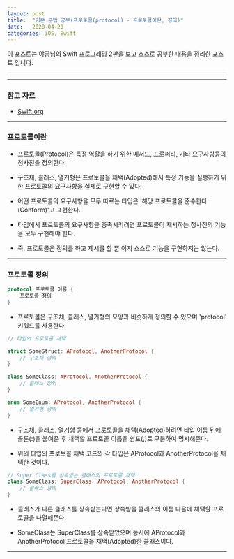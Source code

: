 ```yaml
---
layout: post
title:  "기본 문법 공부(프로토콜(protocol) - 프로토콜이란, 정의)"
date:   2020-04-20
categories: iOS, Swift
---
```


이 포스트는 야곰님의 Swift 프로그래밍 2판을 보고 스스로 공부한 내용을 정리한 포스트 입니다.

- - -

- - -

### 참고 자료

- [Swift.org](https://docs.swift.org/swift-book/LanguageGuide/Protocols.html)

- - -

### 프로토콜이란

- 프로토콜(Protocol)은 특정 역활을 하기 위한 메서드, 프로퍼티, 기타 요구사항등의 청사진을 정의한다.

- 구조체, 클래스, 열거형은 프로토콜을 채택(Adopted)해서 특정 기능을 실행하기 위한 프로토콜의 요구사항을 실제로 구현할 수 있다.

- 어떤 프로토콜의 요구사항을 모두 따르는 타입은 '해당 프로토콜을 준수한다(Conform)'고 표현한다.

- 타입에서 프로토콜의 요구사항을 충족시키려면 프로토콜이 제시하는 청사진의 기능을 모두 구현해야 한다.

- 즉, 프로토콜은 정의를 하고 제시를 할 뿐 이지 스스로 기능을 구현하지는 않는다.

- - -

### 프로토콜 정의

```swift
protocol 프로토콜 이름 {
    프로토콜 정의
}
```

- 프로토콜은 구조체, 클래스, 열거형의 모양과 비슷하게 정의할 수 있으며 'protocol' 키워드를 사용한다.

```swift
// 타입의 프로토콜 채택

struct SomeStruct: AProtocol, AnotherProtocol {
    // 구조체 정의
}

class SomeClass: AProtocol, AnotherProtocol {
    // 클래스 정의
}

enum SomeEnum: AProtocol, AnotherProtocol {
    // 열거형 정의
}
```

- 구조체, 클래스, 열거형 등에서 프로토콜을 채택(Adopted)하려면 타입 이름 뒤에 콜론(:)을 붙여준 후 채택할 프로토콜 이름을 쉼표(,)로 구분하여 명시해준다.

- 위의 타입의 프로토콜 채택 코드의 각 타입은 AProtocol과 AnotherProtocol을 채택한 것이다.

```swift
// Super Class를 상속받는 클래스의 프로토콜 채택
class SomeClass: SuperClass, AProtocol, AnotherProtocol {
    // 클래스 정의
}
```

- 클래스가 다른 클래스를 상속받는다면 상속받을 클래스의 이름 다음에 채택할 프로토콜을 나열해준다.

- SomeClass는 SuperClass를 상속받았으며 동시에 AProtocol과 AnotherProtocol 프로토콜을 채택(Adopted)한 클래스이다.

- - -